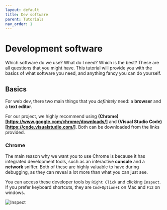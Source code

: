 ```yaml
---
layout: default
title: Dev software
parent: Tutorials
nav_order: 1
---
```


# Development software

Which software do we use? What do I need? Which is the best? These are all questions that you might have. This tutorial will provide you with the basics of what software you need, and anything fancy you can do yourself.

## Basics

For web dev, there two main things that you *definitely* need: a **browser** and a **text editor**.

For our project, we highly recommend using **(Chrome)[https://www.google.com/chrome/downloads/]** and **(Visual Studio Code)[https://code.visualstudio.com/]**. Both can be downloaded from the links provided.

### Chrome

The main reason why we want you to use Chrome is because it has integrated development tools, such as an interactive **console** and a **network** sniffer. Both of these are highly valuable to have during debugging, as they can reveal a lot more than what you can just see.

You can access these developer tools by `Right Click` and clicking `Inspect`. If you prefer keyboard shortcuts, they are `Cmd+Option+I` on Mac and `F12` on windows.

![Inspect](/assets/inspect.png)
